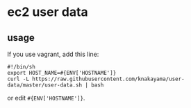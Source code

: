 ec2 user data
=============

## usage

If you use vagrant, add this line:

```shell
#!/bin/sh
export HOST_NAME=#{ENV['HOSTNAME']}
curl -L https://raw.githubusercontent.com/knakayama/user-data/master/user-data.sh | bash
```

or edit `#{ENV['HOSTNAME']}`.

